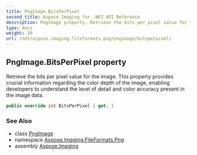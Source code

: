 ```yaml
---
title: PngImage.BitsPerPixel
second_title: Aspose.Imaging for .NET API Reference
description: PngImage property. Retrieve the bits per pixel value for the image. This property provides crucial information regarding the color depth of the image enabling developers to understand the level of detail and color accuracy present in the image data
type: docs
weight: 30
url: /net/aspose.imaging.fileformats.png/pngimage/bitsperpixel/
---
```

## PngImage.BitsPerPixel property

Retrieve the bits per pixel value for the image. This property provides crucial information regarding the color depth of the image, enabling developers to understand the level of detail and color accuracy present in the image data.

```csharp
public override int BitsPerPixel { get; }
```

### See Also

* class [PngImage](../)
* namespace [Aspose.Imaging.FileFormats.Png](../../pngimage/)
* assembly [Aspose.Imaging](../../../)


